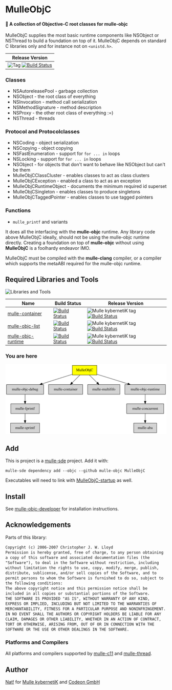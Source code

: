 # MulleObjC

#### 💎 A collection of Objective-C root classes for mulle-objc

MulleObjC supplies the most basic runtime components like NSObject or NSThread
to build a foundation on top of it. MulleObjC depends on standard C libraries 
only and for instance not on `<unistd.h>`.


| Release Version
|-----------------------------------
| ![Tag](//img.shields.io/github/tag/mulle-objc/MulleObjC.svg) [![Build Status](//github.com/mulle-objc/MulleObjC/workflows/CI/badge.svg?branch=release)](//github.com/mulle-objc/MulleObjC/actions)


### Classes

* NSAutoreleasePool - garbage collection
* NSObject - the root class of everything
* NSInvocation - method call serialization
* NSMethodSignature - method description
* NSProxy - the other root class of everything :=)
* NSThread - threads

### Protocol and Protocolclasses

* NSCoding - object serialization
* NSCopying - object copying
* NSFastEnumeration  - support for `for ... in` loops
* NSLocking  - support for `for ... in` loops
* NSObject - for objects that don't want to behave like NSObject but can't be them
* MulleObjCClassCluster - enables classes to act as class clusters
* MulleObjCException - enabled a class to act as an exception
* MulleObjCRuntimeObject - documents the minimum required id superset
* MulleObjCSingleton - enables classes to produce singletons
* MulleObjCTaggedPointer - enables classes to use tagged pointers

### Functions

* `mulle_printf` and variants


It does all the interfacing with the **mulle-objc** runtime. Any
library code above MulleObjC ideally, should not be using the mulle-objc runtime
directly. Creating a foundation on top of **mulle-objc**  without using
**MulleObjC** is a foolhardy endeavor IMO.

MulleObjC must be compiled with the **mulle-clang** compiler, or a compiler
which supports the metaABI required for the mulle-objc runtime.

## Required Libraries and Tools

![Libraries and Tools](//raw.githubusercontent.com/mulle-objc/MulleObjC/release/dox/MulleObjC-dependencies.png)

  Name         | Build Status | Release Version
---------------|--------------|---------------------------------
[mulle-container](//github.com/mulle-c/mulle-container) | [![Build Status](//github.com/mulle-c/mulle-container/workflows/CI/badge.svg?branch=release)](//travis-ci.org/mulle-c/mulle-container) | ![Mulle kybernetiK tag](//img.shields.io/github/tag/mulle-c/mulle-container.svg) [![Build Status](//github.com/mulle-c/mulle-container/workflows/CI/badge.svg?branch=release)](//travis-ci.org/mulle-c/mulle-container)
[mulle-objc-list](//github.com/mulle-objc/mulle-objc-list) | [![Build Status](//github.com/mulle-objc/mulle-objc-list/workflows/CI/badge.svg?branch=release)](//travis-ci.org/mulle-objc/mulle-objc-list) | ![Mulle kybernetiK tag](//img.shields.io/github/tag/mulle-objc/mulle-objc-list.svg) [![Build Status](//github.com/mulle-objc/mulle-objc-list/workflows/CI/badge.svg?branch=release)](//travis-ci.org/mulle-objc/mulle-objc-list)
[mulle-objc-runtime](//github.com/mulle-objc/mulle-objc-runtime) | [![Build Status](//github.com/mulle-objc/mulle-objc-runtime/workflows/CI/badge.svg?branch=release)](//travis-ci.org/mulle-objc/mulle-objc-runtime) | ![Mulle kybernetiK tag](//img.shields.io/github/tag/mulle-objc/mulle-objc-runtime.svg) [![Build Status](//github.com/mulle-objc/mulle-objc-runtime/workflows/CI/badge.svg?branch=release)](//travis-ci.org/mulle-objc/mulle-objc-runtime)


### You are here

![Overview](overview.dot.svg)



## Add

This is project is a [mulle-sde](//mulle-sde.github.io/) project.
Add it with:

```
mulle-sde dependency add --objc --github mulle-objc MulleObjC
```

Executables will need to link with [MulleObjC-startup](//github.com/mulle-objc/MulleObjC-startup) as well.

## Install

See [mulle-objc-developer](//github.com/mulle-objc/mulle-objc-developer) for
installation instructions.

## Acknowledgements

Parts of this library:

```
Copyright (c) 2006-2007 Christopher J. W. Lloyd
Permission is hereby granted, free of charge, to any person obtaining a copy of this software and associated documentation files (the "Software"), to deal in the Software without restriction, including without limitation the rights to use, copy, modify, merge, publish, distribute, sublicense, and/or sell copies of the Software, and to permit persons to whom the Software is furnished to do so, subject to the following conditions:
The above copyright notice and this permission notice shall be included in all copies or substantial portions of the Software.
THE SOFTWARE IS PROVIDED "AS IS", WITHOUT WARRANTY OF ANY KIND, EXPRESS OR IMPLIED, INCLUDING BUT NOT LIMITED TO THE WARRANTIES OF MERCHANTABILITY, FITNESS FOR A PARTICULAR PURPOSE AND NONINFRINGEMENT. IN NO EVENT SHALL THE AUTHORS OR COPYRIGHT HOLDERS BE LIABLE FOR ANY CLAIM, DAMAGES OR OTHER LIABILITY, WHETHER IN AN ACTION OF CONTRACT, TORT OR OTHERWISE, ARISING FROM, OUT OF OR IN CONNECTION WITH THE SOFTWARE OR THE USE OR OTHER DEALINGS IN THE SOFTWARE.
```

### Platforms and Compilers

All platforms and compilers supported by
[mulle-c11](//github.com/mulle-c/mulle-c11/) and
[mulle-thread](//github.com/mulle-concurrent/mulle-thread/).


## Author

[Nat!](//www.mulle-kybernetik.com/weblog) for
[Mulle kybernetiK](//www.mulle-kybernetik.com) and
[Codeon GmbH](//www.codeon.de)
